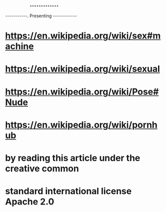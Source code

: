                *************
   -----------.  Presenting  ------------
# https://en.wikipedia.org/wiki/sex#machine
# https://en.wikipedia.org/wiki/sexual
# https://en.wikipedia.org/wiki/Pose#Nude
# https://en.wikipedia.org/wiki/pornhub
# by reading this article under the creative common 
# standard international license Apache 2.0   
